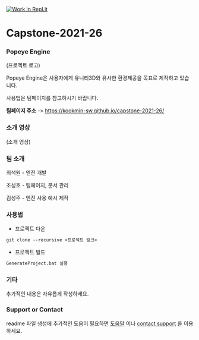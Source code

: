 [![Work in Repl.it](https://classroom.github.com/assets/work-in-replit-14baed9a392b3a25080506f3b7b6d57f295ec2978f6f33ec97e36a161684cbe9.svg)](https://classroom.github.com/online_ide?assignment_repo_id=365375&assignment_repo_type=GroupAssignmentRepo)
# Capstone-2021-26

### Popeye Engine

(프로젝트 로고)

Popeye Engine은 사용자에게 유니티3D와 유사한 환경제공을 목표로 제작하고 있습니다.

사용법은 팀페이지를 참고하시기 바랍니다.

**팀페이지 주소** -> https://kookmin-sw.github.io/capstone-2021-26/

### 소개 영상

(소개 영상)

### 팀 소개

최석원 - 엔진 개발

조성호 - 팀페이지, 문서 관리

김성주 - 엔진 사용 예시 제작

### 사용법

- 프로젝트 다운
```markdown
git clone --recursive <프로젝트 링크>
```

- 프로젝트 빌드
```markdown
GenerateProject.bat 실행
```


### 기타

추가적인 내용은 자유롭게 작성하세요.

### Support or Contact

readme 파일 생성에 추가적인 도움이 필요하면 [도움말](https://help.github.com/articles/about-readmes/) 이나 [contact support](https://github.com/contact) 을 이용하세요.
